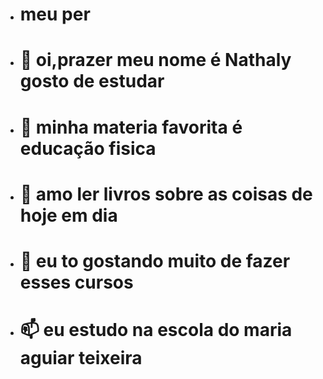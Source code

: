 - # meu per
- #  👋 oi,prazer meu nome é Nathaly gosto  de estudar 
- # 👀 minha materia favorita é educação fisica
- # 🌱 amo ler livros sobre as coisas de hoje em dia
- # 💞️ eu to gostando muito de fazer esses cursos
- # 📫 eu estudo na escola do maria aguiar teixeira

<!---
nathalymiller/nathalymiller is a ✨ special ✨ repository because its `README.md` (this file) appears on your GitHub profile.
You can click the Preview link to take a look at your changes.
--->
